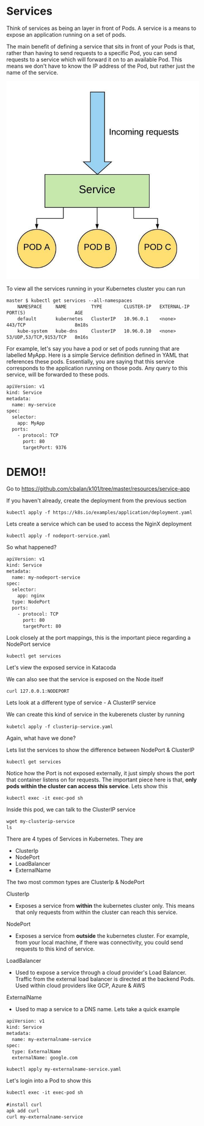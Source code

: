 # Services

Think of services as being an layer in front of Pods. A service is a means to expose an application running on a set of pods.

The main benefit of defining a service that sits in front of your Pods is that, rather than having to send requests to a specific Pod,
you can send requests to a service which will forward it on to an available Pod. This means we don't have to know the IP address of the Pod, but rather just the name of the service.

![Kubernetes Service Diagram](images/kube-services.jpeg?raw=true "Kubernetes Services")

To view all the services running in your Kubernetes cluster you can run

```
master $ kubectl get services --all-namespaces
    NAMESPACE     NAME         TYPE        CLUSTER-IP   EXTERNAL-IP   PORT(S)                  AGE
    default       kubernetes   ClusterIP   10.96.0.1    <none>        443/TCP                  8m18s
    kube-system   kube-dns     ClusterIP   10.96.0.10   <none>        53/UDP,53/TCP,9153/TCP   8m16s
```

For example, let's say you have a pod or set of pods running that are labelled MyApp. Here is a simple Service definition defined in YAML that references these pods.
Essentially, you are saying that this service corresponds to the application running on those pods. Any query to this service, will be forwarded to these pods.

```
apiVersion: v1
kind: Service
metadata:
  name: my-service
spec:
  selector:
    app: MyApp
  ports:
    - protocol: TCP
      port: 80
      targetPort: 9376
```

# DEMO!!

Go to https://github.com/cbalan/k101/tree/master/resources/service-app

If you haven't already, create the deployment from the previous section

```
kubectl apply -f https://k8s.io/examples/application/deployment.yaml
```

Lets create a service which can be used to access the NginX deployment

```
kubectl apply -f nodeport-service.yaml
```

So what happened?

```
apiVersion: v1
kind: Service
metadata:
  name: my-nodeport-service
spec:
  selector:
    app: nginx
  type: NodePort
  ports:
    - protocol: TCP
      port: 80
      targetPort: 80
```

Look closely at the port mappings, this is the important piece regarding a NodePort service
```
kubectl get services
```

Let's view the exposed service in Katacoda

We can also see that the service is exposed on the Node itself

```
curl 127.0.0.1:NODEPORT
```


Lets look at a different type of service - A ClusterIP service


We can create this kind of service in the kuberenets cluster by running

```kubetcl apply -f clusterip-service.yaml```

Again, what have we done?

Lets list the services to show the difference between NodePort & ClusterIP

```
kubectl get services
```

Notice how the Port is not exposed externally, it just simply shows the port that container listens on for requests. The important piece here is that,
**only pods within the cluster can access this service**. Lets show this

```
kubectl exec -it exec-pod sh
```

Inside this pod, we can talk to the ClusterIP service

```
wget my-clusterip-service
ls
```


There are 4 types of Services in Kubernetes. They are
- ClusterIp
- NodePort
- LoadBalancer
- ExternalName


The two most common types are ClusterIp & NodePort

ClusterIp
- Exposes a service from **within** the kubernetes cluster only. This means that only requests from within the cluster can reach this service.

NodePort
- Exposes a service from **outside** the kubernetes cluster. For example, from your local machine, if there was connectivity, you could send requests to this
kind of service.

LoadBalancer
- Used to expose a service through a cloud provider's Load Balancer. Traffic from the external load balancer is directed at the backend Pods. Used within cloud providers
like GCP, Azure & AWS

ExternalName
- Used to map a service to a DNS name. Lets take a quick example

```
apiVersion: v1
kind: Service
metadata:
  name: my-externalname-service
spec:
  type: ExternalName
  externalName: google.com
```

```
kubectl apply my-externalname-service.yaml
```

Let's login into a Pod to show this

```
kubectl exec -it exec-pod sh

#install curl
apk add curl
curl my-externalname-service
```
